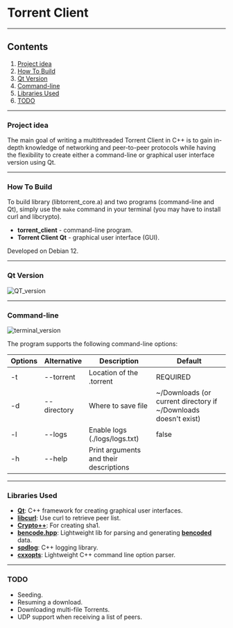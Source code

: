 # Torrent Client

---

## Contents

1. [Project idea](#project-idea)
2. [How To Build](#how-to-build)
3. [Qt Version](#qt-version)
4. [Command-line](#command-line)
5. [Libraries Used](#libraries-used)
6. [TODO](#todo)

---

### Project idea
The main goal of writing a multithreaded Torrent Client in C++ is to gain in-depth knowledge of networking and peer-to-peer protocols while having the flexibility to create either a command-line or graphical user interface version using Qt.

---

### How To Build
To build library (libtorrent_core.a) and two programs (command-line and Qt), simply use the `make` command in your terminal (you may have to install curl and libcrypto).

- **torrent_client** - command-line program.
- **Torrent Client Qt** - graphical user interface (GUI).

Developed on Debian 12.

---

### Qt Version
![QT_version](https://github.com/punkertron/Torrent_Client_CPP/assets/82904352/a28586e4-32f6-4984-abf5-d2feb4e02f33)

---

### Command-line
![terminal_version](https://github.com/punkertron/Torrent_Client_CPP/assets/82904352/4c15d61f-56cb-43f4-9f55-37d254e40f2c)

The program supports the following command-line options:

| Options | Alternative | Description                             | Default            |
|---------|-------------|-----------------------------------------|--------------------|
| -t      | --torrent   | Location of the .torrent                | REQUIRED           |
| -d      | --directory | Where to save file                      | ~/Downloads (or current directory if ~/Downloads doesn't exist)           |
| -l      | --logs      | Enable logs (./logs/logs.txt)           | false              |
| -h      | --help      | Print arguments and their descriptions  |                    |

---

### Libraries Used
- [**Qt**](https://www.qt.io/): C++ framework for creating graphical user interfaces.
- [**libcurl**](https://curl.se/libcurl/): Use curl to retrieve peer list.
- [**Crypto++**](https://www.cryptopp.com/): For creating sha1.
- [**bencode.hpp**](https://github.com/jimporter/bencode.hpp): Lightweight lib for parsing and generating [**bencoded**](https://en.wikipedia.org/wiki/Bencode) data.
- [**spdlog**](https://github.com/gabime/spdlog): C++ logging library.
- [**cxxopts**](https://github.com/jarro2783/cxxopts): Lightweight C++ command line option parser.

---

### TODO
- Seeding.
- Resuming a download.
- Downloading multi-file Torrents.
- UDP support when receiving a list of peers.
